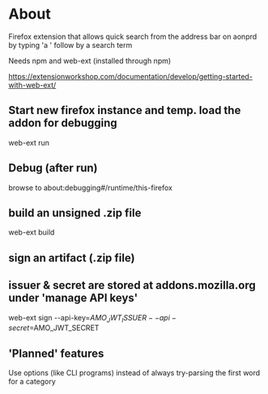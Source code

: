 # About
Firefox extension that allows quick search from the address bar on aonprd by typing 'a ' follow by a search term

Needs npm and web-ext (installed through npm)

https://extensionworkshop.com/documentation/develop/getting-started-with-web-ext/

## Start new firefox instance and temp. load the addon for debugging
web-ext run

## Debug (after run)
browse to about:debugging#/runtime/this-firefox

## build an unsigned .zip file
web-ext build

## sign an artifact (.zip file)
## issuer & secret are stored at addons.mozilla.org under 'manage API keys'
web-ext sign --api-key=$AMO_JWT_ISSUER --api-secret=$AMO_JWT_SECRET

## 'Planned' features
Use options (like CLI programs) instead of always try-parsing the first word for a category
